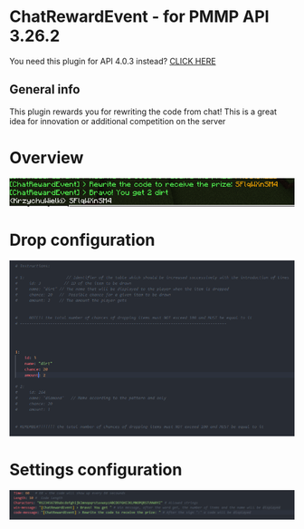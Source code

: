 # ChatRewardEvent - for PMMP API 3.26.2

You need this plugin for API 4.0.3 instead? [CLICK HERE](https://github.com/J0k3rrWild/ChatRewardEvent/tree/api4)

## General info

This plugin rewards you for rewriting the code from chat! This is a great idea for innovation or additional competition on the server

# Overview

![Look](./assets/1.PNG)

# Drop configuration

![Drop](./assets/2.PNG)

# Settings configuration

![Settings](./assets/3.PNG)
